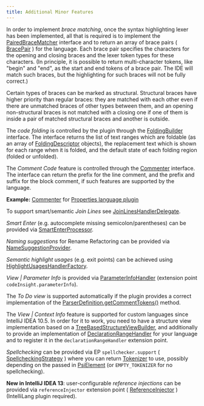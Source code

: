 ```yaml
---
title: Additional Minor Features
---
```



In order to implement *brace matching*, once the syntax highlighting lexer has been implemented, all that is required is to implement the
[PairedBraceMatcher](upsource:///platform/lang-api/src/com/intellij/lang/PairedBraceMatcher.java)
interface and to return an array of brace pairs (
[BracePair](upsource:///platform/lang-api/src/com/intellij/lang/BracePair.java)
) for the language.
Each brace pair specifies the characters for the opening and closing braces and the lexer token types for these characters.
(In principle, it is possible to return multi-character tokens, like "begin" and "end", as the start and end tokens of a brace pair.
The IDE will match such braces, but the highlighting for such braces will not be fully correct.)

Certain types of braces can be marked as structural.
Structural braces have higher priority than regular braces: they are matched with each other even if there are unmatched braces of other types between them, and an opening non-structural braces is not matched with a closing one if one of them is inside a pair of matched structural braces and another is outside.

The *code folding* is controlled by the plugin through the
[FoldingBuilder](upsource:///platform/core-api/src/com/intellij/lang/folding/FoldingBuilder.java)
interface.
The interface returns the list of text ranges which are foldable (as an array of
[FoldingDescriptor](upsource:///platform/core-api/src/com/intellij/lang/folding/FoldingDescriptor.java)
objects), the replacement text which is shown for each range when it is folded, and the default state of each folding region (folded or unfolded).

The *Comment Code* feature is controlled through the
[Commenter](upsource:///platform/core-api/src/com/intellij/lang/Commenter.java)
interface.
The interface can return the prefix for the line comment, and the prefix and suffix for the block comment, if such features are supported by the language.

**Example:**
[Commenter](upsource:///plugins/properties/properties-psi-impl/src/com/intellij/lang/properties/PropertiesCommenter.java)
for [Properties language plugin](https://github.com/JetBrains/intellij-community/tree/master/plugins/properties/)


To support smart/semantic *Join Lines* see
[JoinLinesHandlerDelegate](upsource:///platform/lang-api/src/com/intellij/codeInsight/editorActions/JoinLinesHandlerDelegate.java).

*Smart Enter* (e.g. autocomplete missing semicolon/parentheses) can be provided via
[SmartEnterProcessor](upsource:///platform/lang-api/src/com/intellij/codeInsight/editorActions/smartEnter/SmartEnterProcessor.java).

*Naming suggestions* for Rename Refactoring can be provided via
[NameSuggestionProvider](upsource:///platform/lang-api/src/com/intellij/refactoring/rename/NameSuggestionProvider.java).

*Semantic highlight usages* (e.g. exit points) can be achieved using
[HighlightUsagesHandlerFactory](upsource:///platform/lang-impl/src/com/intellij/codeInsight/highlighting/HighlightUsagesHandlerFactory.java).

*View \| Parameter Info* is provided via
[ParameterInfoHandler](upsource:///platform/lang-api/src/com/intellij/lang/parameterInfo/ParameterInfoHandler.java)
(extension point `codeInsight.parameterInfo`).

The *To Do view* is supported automatically if the plugin provides a correct implementation of the
[ParserDefinition.getCommentTokens()](upsource:///platform/core-api/src/com/intellij/lang/ParserDefinition.java)<!--#L79-->
method.

The *View \| Context Info* feature is supported for custom languages since IntelliJ IDEA 10.5.
In order for it to work, you need to have a structure view implementation based on a
[TreeBasedStructureViewBuilder](upsource:///platform/structure-view-api/src/com/intellij/ide/structureView/TreeBasedStructureViewBuilder.java),
and additionally to provide an implementation of
[DeclarationRangeHandler](upsource:///platform/lang-api/src/com/intellij/codeInsight/hint/DeclarationRangeHandler.java)
for your language and to register it in the `declarationRangeHandler` extension point.

*Spellchecking* can be provided via EP `spellchecker.support` (
[SpellcheckingStrategy](upsource:///spellchecker/src/com/intellij/spellchecker/tokenizer/SpellcheckingStrategy.java)
) where you can return
[Tokenizer](upsource:///spellchecker/src/com/intellij/spellchecker/tokenizer/Tokenizer.java)
to use, possibly depending on the passed in
[PsiElement](upsource:///platform/core-api/src/com/intellij/psi/PsiElement.java)
(or `EMPTY_TOKENIZER` for no spellchecking).

**New in IntelliJ IDEA 13**: user-configurable *reference injections* can be provided via `referenceInjector` extension point (
[ReferenceInjector](upsource:///platform/lang-api/src/com/intellij/psi/injection/ReferenceInjector.java)
) (IntelliLang plugin required).
